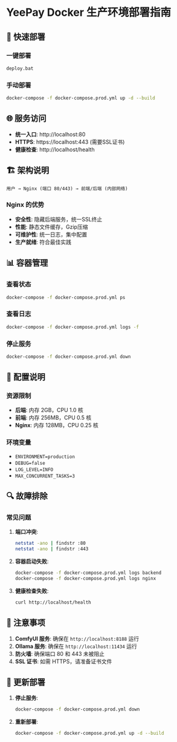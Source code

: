 # YeePay Docker 生产环境部署指南

## 🚀 快速部署

### 一键部署
```bash
deploy.bat
```

### 手动部署
```bash
docker-compose -f docker-compose.prod.yml up -d --build
```

## 🌐 服务访问

- **统一入口**: http://localhost:80
- **HTTPS**: https://localhost:443 (需要SSL证书)
- **健康检查**: http://localhost/health

## 🏗️ 架构说明

```
用户 → Nginx (端口 80/443) → 前端/后端 (内部网络)
```

### Nginx 的优势
- **安全性**: 隐藏后端服务，统一SSL终止
- **性能**: 静态文件缓存，Gzip压缩
- **可维护性**: 统一日志，集中配置
- **生产就绪**: 符合最佳实践

## 📊 容器管理

### 查看状态
```bash
docker-compose -f docker-compose.prod.yml ps
```

### 查看日志
```bash
docker-compose -f docker-compose.prod.yml logs -f
```

### 停止服务
```bash
docker-compose -f docker-compose.prod.yml down
```

## 🔧 配置说明

### 资源限制
- **后端**: 内存 2GB，CPU 1.0 核
- **前端**: 内存 256MB，CPU 0.5 核
- **Nginx**: 内存 128MB，CPU 0.25 核

### 环境变量
- `ENVIRONMENT=production`
- `DEBUG=false`
- `LOG_LEVEL=INFO`
- `MAX_CONCURRENT_TASKS=3`

## 🔍 故障排除

### 常见问题

1. **端口冲突**:
   ```bash
   netstat -ano | findstr :80
   netstat -ano | findstr :443
   ```

2. **容器启动失败**:
   ```bash
   docker-compose -f docker-compose.prod.yml logs backend
   docker-compose -f docker-compose.prod.yml logs nginx
   ```

3. **健康检查失败**:
   ```bash
   curl http://localhost/health
   ```

## 📝 注意事项

1. **ComfyUI 服务**: 确保在 `http://localhost:8188` 运行
2. **Ollama 服务**: 确保在 `http://localhost:11434` 运行
3. **防火墙**: 确保端口 80 和 443 未被阻止
4. **SSL 证书**: 如需 HTTPS，请准备证书文件

## 🔄 更新部署

1. **停止服务**:
   ```bash
   docker-compose -f docker-compose.prod.yml down
   ```

2. **重新部署**:
   ```bash
   docker-compose -f docker-compose.prod.yml up -d --build
   ```
